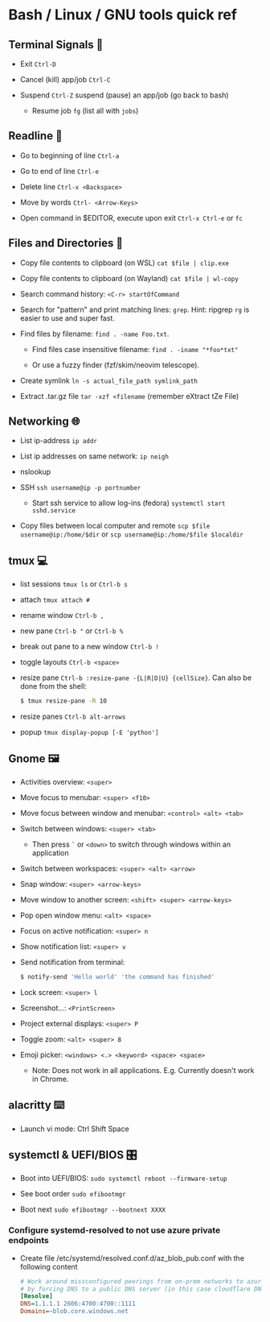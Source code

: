 # Bash / Linux / GNU tools quick ref

## Terminal Signals :stop_sign:

* Exit `Ctrl-D`

* Cancel (kill) app/job `Ctrl-C`

* Suspend `Ctrl-Z` suspend (pause) an app/job (go back to bash)

  * Resume job `fg`  (list all with `jobs`)

## Readline :ledger:

* Go to beginning of line `Ctrl-a`

* Go to end of line `Ctrl-e`

* Delete line `Ctrl-x <Backspace>`

* Move by words `Ctrl- <Arrow-Keys>`

* Open command in $EDITOR, execute upon exit `Ctrl-x Ctrl-e` or `fc`

## Files and Directories :file_folder:

* Copy file contents to clipboard (on WSL) `cat $file | clip.exe`

* Copy file contents to clipboard (on Wayland) `cat $file | wl-copy`

* Search command history: `<C-r> startOfCommand`

* Search for "pattern" and print matching lines: `grep`. Hint: ripgrep `rg` is easier to use and super fast.

* Find files by filename: `find . -name Foo.txt`.

  * Find files case insensitive filename: `find . -iname "*foo*txt"`

  * Or use a fuzzy finder (fzf/skim/neovim telescope).

* Create symlink `ln -s actual_file_path symlink_path`

* Extract .tar.gz file `tar -xzf <filename` (remember eXtract tZe File)

## Networking :globe_with_meridians:

* List ip-address `ip addr`

* List ip addresses on same network: `ip neigh`

* nslookup

* SSH `ssh username@ip -p portnumber`

  * Start ssh service to allow log-ins (fedora) `systemctl start sshd.service`

* Copy files between local computer and remote 
  `scp $file username@ip:/home/$dir` or `scp username@ip:/home/$file $localdir`

## tmux :computer:

* list sessions `tmux ls` or `Ctrl-b s`

* attach `tmux attach #`

* rename window `Ctrl-b ,`

* new pane `Ctrl-b "` or `Ctrl-b %`

* break out pane to a new window `Ctrl-b !`

* toggle layouts `Ctrl-b <space>`

* resize pane `Ctrl-b :resize-pane -{L|R|D|U} {cellSize}`. Can also be done from the shell:
  ```bash
  $ tmux resize-pane -R 10
  ```

* resize panes `Ctrl-b alt-arrows`

* popup `tmux display-popup [-E 'python']`

## Gnome :framed_picture:

* Activities overview: `<super>`

* Move focus to menubar: `<super> <f10>`

* Move focus between window and menubar: `<control> <alt> <tab>`

* Switch between windows: `<super> <tab>`

  * Then press `` ` `` or `<down>` to switch through windows within an application

* Switch between workspaces: `<super> <alt> <arrow>`

* Snap window: `<super> <arrow-keys>`

* Move window to another screen: `<shift> <super> <arrow-keys>`

* Pop open window menu: `<alt> <space>`

* Focus on active notification: `<super> n`

* Show notification list: `<super> v`

* Send notification from terminal:
  ```bash
  $ notify-send 'Hello world' 'the command has finished'
  ```

* Lock screen: `<super> l`

* Screenshot...: `<PrintScreen>`

* Project external displays: `<super> P`

* Toggle zoom: `<alt> <super> 8`

* Emoji picker:  `<windows> <.> <keyword> <space> <space>`

  * Note: Does not work in all applications. E.g. Currently doesn't work in Chrome.

## alacritty :keyboard:

* Launch vi mode: Ctrl Shift Space

## systemctl & UEFI/BIOS :control_knobs:

* Boot into UEFI/BIOS: `sudo systemctl reboot --firmware-setup`

* See boot order `sudo efibootmgr`

* Boot next `sudo efibootmgr --bootnext XXXX`

### Configure systemd-resolved to not use azure private endpoints

* Create file /etc/systemd/resolved.conf.d/az_blob_pub.conf with the following content

  ```ini
  # Work around missconfigured peerings from on-prem networks to azure blob storage private endpoints
  # by forcing DNS to a public DNS server (in this case cloudflare DNS)
  [Resolve]
  DNS=1.1.1.1 2606:4700:4700::1111
  Domains=~blob.core.windows.net
  ```
